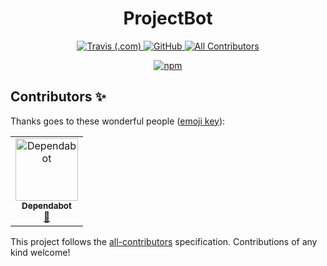 <h1 align="center">
  ProjectBot
</h1>
<p align="center">
  <a href="https://travis-ci.com/ATiltedTree/projectbot">
    <img
      alt="Travis (.com)"
      src="https://img.shields.io/travis/com/atiltedtree/projectbot?style=flat-square"
    />
  </a>
  <a href="https://github.com/ATiltedTree/projectbot/blob/master/LICENSE">
    <img
      alt="GitHub"
      src="https://img.shields.io/github/license/atiltedtree/projectbot?style=flat-square"
    />
  </a>
  <a href="#contributors-">
    <img
      alt="All Contributors"
      src="https://img.shields.io/badge/all_contributors-1-orange.svg?style=flat-square"
    />
  </a>
</p>
<p align="center">
  <a href="https://www.npmjs.com/@projectbot/cli">
    <img alt="npm" src="https://img.shields.io/npm/dm/@projectbot/cli?style=for-the-badge" />
  </a>
</p>

## Contributors ✨

Thanks goes to these wonderful people ([emoji key](https://allcontributors.org/docs/en/emoji-key)):

<!-- ALL-CONTRIBUTORS-LIST:START - Do not remove or modify this section -->
<!-- markdownlint-disable -->
<!-- prettier-ignore -->
<table>
  <tr>
    <td align="center"><a href="https://dependabot.com"><img src="https://avatars1.githubusercontent.com/u/27347476?v=4" width="100px;" alt="Dependabot"/><br /><sub><b>Dependabot</b></sub></a><br /><a href="#maintenance-dependabot" title="Maintenance">🚧</a></td>
  </tr>
</table>

<!-- ALL-CONTRIBUTORS-LIST:END -->

This project follows the [all-contributors](https://github.com/all-contributors/all-contributors) specification. Contributions of any kind welcome!
